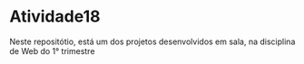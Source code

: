 # Atividade18
Neste repositótio, está um dos projetos desenvolvidos em sala, na disciplina de Web do 1° trimestre
